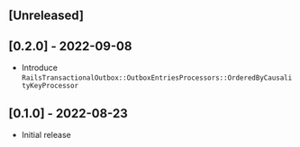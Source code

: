 ## [Unreleased]

## [0.2.0] - 2022-09-08

- Introduce `RailsTransactionalOutbox::OutboxEntriesProcessors::OrderedByCausalityKeyProcessor` 

## [0.1.0] - 2022-08-23

- Initial release
